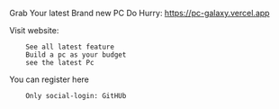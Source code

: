 Grab Your latest Brand new PC Do Hurry: https://pc-galaxy.vercel.app

Visit website:
      
        See all latest feature
        Build a pc as your budget
        see the latest Pc
You can register here

        Only social-login: GitHUb

